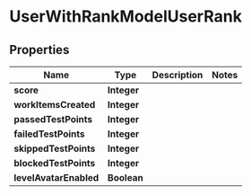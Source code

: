 

# UserWithRankModelUserRank


## Properties

| Name | Type | Description | Notes |
|------------ | ------------- | ------------- | -------------|
|**score** | **Integer** |  |  |
|**workItemsCreated** | **Integer** |  |  |
|**passedTestPoints** | **Integer** |  |  |
|**failedTestPoints** | **Integer** |  |  |
|**skippedTestPoints** | **Integer** |  |  |
|**blockedTestPoints** | **Integer** |  |  |
|**levelAvatarEnabled** | **Boolean** |  |  |



